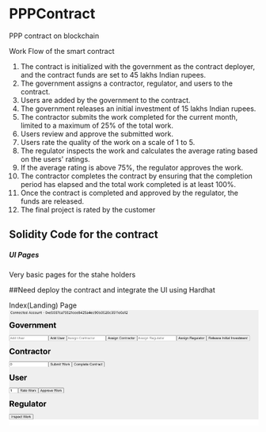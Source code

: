 # PPPContract
PPP contract on blockchain

Work Flow of the smart contract


1. The contract is initialized with the government as the contract deployer, and the contract funds are set to 45 lakhs Indian rupees.
2. The government assigns a contractor, regulator, and users to the contract.
3. Users are added by the government to the contract.
4. The government releases an initial investment of 15 lakhs Indian rupees.
5. The contractor submits the work completed for the current month, limited to a maximum of 25% of the total work.
6. Users review and approve the submitted work.
7. Users rate the quality of the work on a scale of 1 to 5.
8. The regulator inspects the work and calculates the average rating based on the users' ratings.
9. If the average rating is above 75%, the regulator approves the work.
10. The contractor completes the contract by ensuring that the completion period has elapsed and the total work completed is at least 100%.
11. Once the contract is completed and approved by the regulator, the funds are released.
12. The final project is rated by the customer


## Solidity Code for the contract ##

##### UI Pages ##
Very basic pages for the stahe holders

##Need deploy the contract and integrate the UI using Hardhat

Index(Landing) Page
![PPP Contract](assets/landing.png)